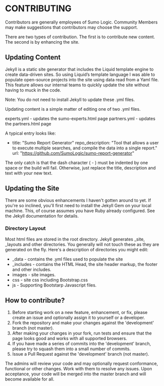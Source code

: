# CONTRIBUTING

Contributors are generally employees of Sumo Logic. Community Members may make suggestions that contributors may choose the support.

There are two types of contribution. The first is to contribute new content. The second is by enhancing the site.

## Updating Content
Jekyll is a static site generator that includes the Liquid template engine to create data-driven sites. So using Liquid’s template language I was able to populate open-source projects into the site using data read from a Yaml file. This feature allows our internal teams to quickly update the site without having to muck in the code. 

Note: You do not need to install Jekyll to update these .yml files. 

Updating content is a simple matter of editing one of two .yml files. 

experts.yml - updates the sumo-experts.html page
partners.yml - updates the partners.html page

A typical entry looks like:


 - title: "Sumo Report Generator"
   repo_description: "Tool that allows a user to execute multiple searches, and compile the data into a single report."
   url: "https://github.com/SumoLogic/sumo-report-generator"

The only catch is that the dash character ( - ) must be indented by one space or the build will fail. Otherwise, just replace the title, description and text with your new text.
 
## Updating the Site

There are some obvious enhancements I haven't gotten around to yet. If you're so inclined, you'll first need to install the Jekyll Gem on your local machine. This, of course assumes you have Ruby already configured. See the Jekyll documentation for details.

### Directory Layout 

Most html files are stored in the root directory. Jekyll generates _site, _layouts and other directories. You generally will not touch these as they are generated on the fly. Here's a description of directories you might edit:

* _data - contains the .yml files used to populate the site
* _includes - contains the HTML Head, the site header markup, the footer and other includes.
* images - site images.
* css - site css including Bootstrap.css
* js - Supporting Bootstarp Javascript files.


## How to contribute?

1. Before starting work on a new feature, enhancement, or fix, please create an issue and optionally assign it to yourself or a developer.
2. Fork the repository and make your changes against the 'development' branch (not master).
3. After making your changes in your fork, run tests and ensure that the page looks good and works with all supported browsers.
4. If you have made a series of commits into the 'development' branch, please try to squash them into a small number of commits.
5. Issue a Pull Request against the 'development' branch (not master).

The admins will review your code and may optionally request conformance, functional or other changes. Work with them to resolve any issues.
Upon acceptance, your code will be merged into the master branch and will become available for all.